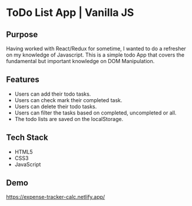 

# ToDo List App | Vanilla JS

## Purpose
Having worked with React/Redux for sometime, I wanted to do a refresher on my knowledge of Javascript. This is a simple todo App that covers the fundamental but important knowledge on DOM Manipulation.

## Features
- Users can add their todo tasks.
- Users can check mark their completed task.
- Users can delete their todo tasks.
- Users can filter the tasks based on completed, uncompleted or all.
- The todo lists are saved on the localStorage.

## Tech Stack
- HTML5
- CSS3
- JavaScript

## Demo
https://expense-tracker-calc.netlify.app/

